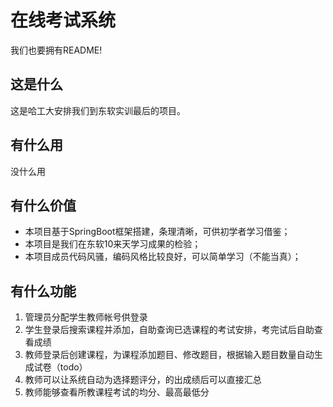 # 在线考试系统
我们也要拥有README!

## 这是什么
这是哈工大安排我们到东软实训最后的项目。

## 有什么用
没什么用

## 有什么价值
- 本项目基于SpringBoot框架搭建，条理清晰，可供初学者学习借鉴；
- 本项目是我们在东软10来天学习成果的检验；
- 本项目成员代码风骚，编码风格比较良好，可以简单学习（不能当真）；


## 有什么功能
1. 管理员分配学生教师帐号供登录
2. 学生登录后搜索课程并添加，自助查询已选课程的考试安排，考完试后自助查看成绩
3. 教师登录后创建课程，为课程添加题目、修改题目，根据输入题目数量自动生成试卷（todo）
4. 教师可以让系统自动为选择题评分，的出成绩后可以直接汇总
5. 教师能够查看所教课程考试的均分、最高最低分
